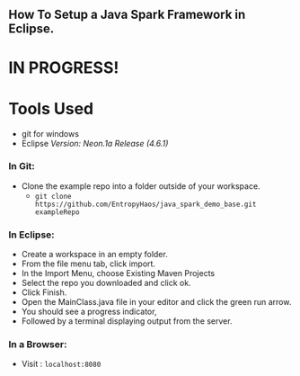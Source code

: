 ## How To Setup a Java Spark Framework in Eclipse.

# IN PROGRESS!

# Tools Used

* git for windows
* Eclipse *Version: Neon.1a Release (4.6.1)*

### In Git:

* Clone the example repo into a folder outside of your workspace.
  * ```git clone https://github.com/EntropyHaos/java_spark_demo_base.git exampleRepo```

### In Eclipse:

 * Create a workspace in an empty folder.
 * From the file menu tab, click import.
 * In the Import Menu, choose Existing Maven Projects
 * Select the repo you downloaded and click ok.
 * Click Finish.
 * Open the MainClass.java file in your editor and click the green run arrow.
 * You should see a progress indicator,
 * Followed by a terminal displaying output from the server.

### In a Browser:

* Visit : ```localhost:8080```


 
 


